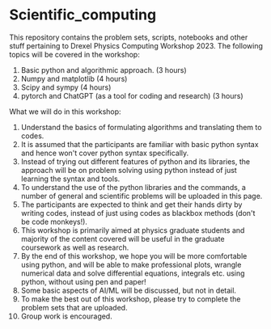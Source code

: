 # Scientific_computing
This repository contains the problem sets, scripts, notebooks and other stuff pertaining to Drexel Physics Computing Workshop 2023.
The following topics will be covered in the workshop:
1. Basic python and algorithmic approach. (3 hours)
2. Numpy and matplotlib (4 hours)
4. Scipy and sympy (4 hours)
5. pytorch and ChatGPT (as a tool for coding and research) (3 hours)

What we will do in this workshop:
1. Understand the basics of formulating algorithms and translating them to codes.
2. It is assumed that the participants are familiar with basic python syntax and hence won't cover python syntax specifically.
3. Instead of trying out different features of python and its libraries, the approach will be on problem solving using python instead of just learning the syntax and tools.
4. To understand the use of the python libraries and the commands, a number of general and scientific problems will be uploaded in this page.
5. The participants are expected to think and get their hands dirty by writing codes, instead of just using codes as blackbox methods (don't be code monkeys!).
6. This workshop is primarily aimed at physics graduate students and majority of the content covered will be useful in the graduate coursework as well as research.
7. By the end of this workshop, we hope you will be more comfortable using python, and will be able to make professional plots, wrangle numerical data and solve differential equations, integrals etc. using python, without using pen and paper!
8. Some basic aspects of AI/ML will be discussed, but not in detail.
9. To make the best out of this workshop, please try to complete the problem sets that are uploaded.
10. Group work is encouraged.


   
